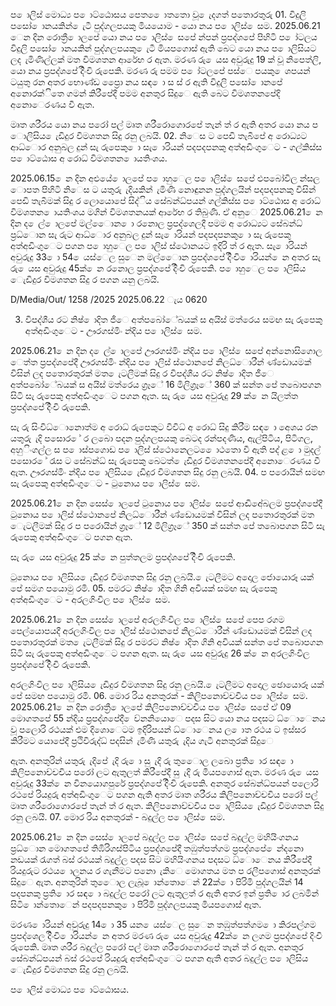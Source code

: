 ප ොලිස් මොධ්‍ය ප ොට්ඨොසය පෙත ෙොතතො වූ ෙැදගත් පතොරතුරු 01. විදුලි පසෝ ොනයකින් ෙැටී පුද්ගලපයකු මියයොම - යො නය ප ොලිස් ෙසම. 2025.06.21 ෙන දින රොත්‍රී ොලපේ යො නය ප ොලිස් ෙසපේ න්පන් ප්‍රපද්ශපේ පිහිටි ප ෝටලය විදුලි පසෝ ොනයකින් පුද්ගලපයකු ෙැටී මියපගොස් ඇති බෙට යො නය ප ොලිසියට ලද ැමිණිල්ලක් මත විමශතන ආරේභ ර ඇත. මරණ රු ෙයස අවුරුදු 19 ක් වූ නිපෙත්ලි, යො නය ප්‍රපද්ශපේ දිිංචි රුපෙකි. මරණ රු පමම ප ෝටලපේ පස්ෙ පයකු ෙශපයන් ටයුතු රන අතර භොණ්ඩ ප්‍රෙො නය සඳ ො ස ස් ර ඇති විදුලි පසෝ ොනපේ අනොරක්ිතෙ ගමන් කිරීපේදී පමම අනතුර සිදුෙ ඇති බෙට විමශතනපේදි අනොෙරණය වී ඇත.

මෘත ශරීරය යො නය පරෝ පල් මෘත ශරීරොගොරපේ තැන් ත් ර ඇති අතර යො නය ප ොලිසිය ෙැඩිදුර විමශතන සිදු රනු ලබයි. 02. නිෙස ට පෙඩි තැබීපේ අ රොධ්‍යට ආධ්‍ොර අනුබල දුන් සැ රුපෙකු ො සැ ොරියන් පදපදපනකු අත්අඩිංගුෙට - ගල්කිස්ස ප ොට්ඨොස අ රොධ්‍ විමශතන ොයතිංශය.

2025.06.15 ෙන දින අළුයේ ොලපේ ප ොහුෙල ප ොලිස් ෙසපේ ළුපබෝවිල න්සල ොපත පිහිටි නිෙස ට යතුරු ැදියකින් ැමිණි නොඳුනන පුද්ගලයින් පදපදපනකු විසින් පෙඩි තැබීමක් සිදු ර ලොයොපේ සිද්ිය සේබන්ධ්‍පයන් ගල්කිස්ස ප ොට්ඨොස අ රොධ්‍ විමශතන ොයතිංශය මගින් විමශතනයක් ආරේභ ර තිබුණි. ඒ අනුෙ 2025.06.21 ෙන දින ද ෙල් ොලපේ මල්ෙොන ො රනොල ප්‍රපද්ශෙලදී පමම අ රොධ්‍යට සේබන්ධ්‍ ප්‍රධ්‍ොන සැ රුට ආධ්‍ොර අනුබල දුන් සැ ොරියන් පදපදපනකු ො සැ රුපෙකු අත්අඩිංගුෙට පගන ප ොහුෙල ප ොලිස් ස්ථොනයට ඉදිරි ත් ර ඇත. සැ ොරියන් අවුරුදු 33 ො 54 ෙයස්ෙල සුෙන මල්ෙොන ප්‍රපද්ශපේ දිිංචි ොරියන් ෙන අතර සැ රු ෙයස අවුරුදු 45ක් ෙන රනොල ප්‍රපද්ශපේ දිිංචි රුපෙකි. ප ොහුෙල ප ොලිසිය ෙැඩිදුර විමශතන සිදු ර පගන යනු ලබයි.

D/Media/Out/ 1258 /2025 2025.06.22 ැය 0620

03. විපද්ශීය රට නිෂ් ොදිත ජීෙ අත්පබෝේබයක් ස අයිස් මත්රෙය සමඟ සැ රුපෙකු අත්අඩිංගුෙට - ඌරගස්මිං න්දිය ප ොලිස් ෙසම.

2025.06.21 ෙන දින ද ෙල් ොලපේ ඌරගස්මිං න්දිය ප ොලිස් ෙසපේ අන්නොසිගොල ෙත්ත ප්‍රපද්ශපේදී ඌරගස්මිං න්දිය ප ොලිස් ස්ථොනපේ නිලධ්‍ොරීන් ණ්ඩොයමක් විසින් ලද පතොරතුරක් මත ෙැටලීමක් සිදු ර විපද්ශීය රට නිෂ් ොදිත ජීෙ අත්පබෝේබයක් ස අයිස් මත්රෙය ග්‍රෑේ 16 මිලිග්‍රෑේ 360 ක් සන්ත පේ තබොපගන සිටි සැ රුපෙකු අත්අඩිංගුෙට පගන ඇත. සැ රු ෙයස අවුරුදු 29 ක් ෙන යිලත්ත ප්‍රපද්ශපේ දිිංචි රුපෙකි.

සැ රු සිංවිධ්‍ොනොත්ම අ රොධ්‍ රුපෙකුට විවිධ්‍ අ රොධ්‍ සිදු කිරීම සඳ ො අෙශය රන යතුරු ැදි පසොර ේ ර ලබො පදන පුද්ගලපයකු බෙටද රන්පදණිය, ඇල්පිටිය, පිටිගල, අහුිංගල්ල ස ප ොස්පගොඩ ප ොලිස් ස්ථොනෙලට ෙොථතො වී ඇති පද් ළ ො මුදල් පසොර ේ රැස ට සේබන්ධ්‍ සැ රුපෙකු බෙටත් ෙැඩිදුර විමශතනපේදී අනොෙරණය වී ඇත. ඌරගස්මිං න්දිය ප ොලිසිය ෙැඩිදුර විමශතන සිදු රනු ලබයි. 04. ප පරොයින් සමඟ සැ රුපෙකු අත්අඩිංගුෙට - ටුනොය ප ොලිස් ෙසම.

2025.06.21 ෙන දින සෙස් ොලපේ ටුනොය ප ොලිස් ෙසපේ ආඬිඅේබලම ප්‍රපද්ශපේදී ටුනොය ප ොලිස් ස්ථොනපේ නිලධ්‍ොරීන් ණ්ඩොයමක් විසින් ලද පතොරතුරක් මත ෙැටලීමක් සිදු ර ප පරොයින් ග්‍රෑේ 12 මිලිග්‍රෑේ 350 ක් සන්ත පේ තබොපගන සිටි සැ රුපෙකු අත්අඩිංගුෙට පගන ඇත.

සැ රු ෙයස අවුරුදු 25 ක් ෙන පුත්තලම ප්‍රපද්ශපේ දිිංචි රුපෙකි.

ටුනොය ප ොලිසිය ෙැඩිදුර විමශතන සිදු රනු ලබයි. ෙැටලීමට අදොල ජොයොරූ යක් පේ සමග පයොමු රමි. 05. පමරට නිෂ් ොදිත ගිනි අවියක් සමඟ සැ රුපෙකු අත්අඩිංගුෙට - අරලගිංවිල ප ොලිස් ෙසම.

2025.06.21 ෙන දින සෙස් ොලපේ අරලගිංවිල ප ොලිස් ෙසපේ පෙප රගම පෙල්යොපයදී අරලගිංවිල ප ොලිස් ස්ථොනපේ නිලධ්‍ොරීන් ණ්ඩොයමක් විසින් ලද පතොරතුරක් මත ෙැටලීමක් සිදු ර පමරට නිෂ් ොදිත ගිනි අවියක් සන්ත පේ තබොපගන සිටි සැ රුපෙකු අත්අඩිංගුෙට පගන ඇත. සැ රු ෙයස අවුරුදු 26 ක් ෙන අරලගිංවිල ප්‍රපද්ශපේ දිිංචි රුපෙකි.

අරලගිංවිල ප ොලිසිය ෙැඩිදුර විමශතන සිදු රනු ලබයි. ෙැටලීමට අදොල ඡොයොරූ යක් පේ සමඟ පයොමු රමි. 06. මොර රිය අනතුරක් - කිලිපනොච්චචිය ප ොලිස් ෙසම. 2025.06.21 ෙන දින රොත්‍රී ොලපේ කිලිපනොච්චචිය ප ොලිස් ෙසපේ ඒ 09 මොගතපේ 55 න්දිය ප්‍රපද්ශපේදී ෙව්නනියොෙ පදස සිට යො නය පදසට ධ්‍ොෙනය වූ පලොරි රථයක් එම දිශොෙටම ඉදිරිපයන් ධ්‍ොෙනය ල ොත රථය ට ඉස්සර කිරීමට යොපේදී ප්‍රථිවිරුද්ධ්‍ පදසින් ැමිණි යතුරු ැදිය ගැටී අනතුරක් සිදුෙ

ඇත. අනතුරින් යතුරු ැදිපේ ැදි රු ො සු ැදි රු තුෙොල ලබො ප්‍රති ොර සඳ ො කිලිපනොච්චචිය පරෝ ලට ඇතුලත් කිරීපේදී සු ැදි රු මියපගොස් ඇත. මරණ රු ෙයස අවුරුදු 33ක් ෙන විනයොගපුරේ ප්‍රපද්ශපේ දිිංචි රුපෙකි. අනතුර සේබන්ධ්‍පයන් පලොරි රථපේ රියදුරු අත්අඩිංගුෙට පගන ඇති අතර මෘත ශරීරය කිලිපනොච්චචිය පරෝ පල් මෘත ශරීරොගොරපේ තැන් ත් ර ඇත. කිලිපනොච්චචිය ප ොලිසිය ෙැඩිදුර විමශතන සිදු රනු ලබයි. 07. මොර රිය අනතුරක් - බදුල්ල ප ොලිස් ෙසම.

2025.06.21 ෙන දින සෙස් ොලපේ බදුල්ල ප ොලිස් ෙසපේ බදුල්ල මහියිංගනය ප්‍රධ්‍ොන මොගතපේ තිඹිරිගස්පිටිය ප්‍රපද්ශපේදී තඹුත්පත්ගම ප්‍රපද්ශපේ ෙන්දනො නඩයක් රැගත් බස් රථයක් බදුල්ල පදස සිට මහියිංගනය පදසට ධ්‍ොෙනය කිරීපේදී රියදුරුට රථය ොලනය ර ගැනීමට පනො ැකිෙ මොගතය මත ප රලීපගොස් අනතුරක් සිදුෙ ඇත. අනතුරින් තුෙොල ලැබූ ොන්තොෙන් 22ක් ො පිරිමි පුද්ගලයින් 14 පදපනකු ප්‍රති ොර සඳ ො බදුල්ල පරෝ ලට ඇතුලත් ර ඇති අතර ඉන් ප්‍රති ොර ලබමින් සිටි ොන්තොෙන් පදපදපනකු ො පිරිමි පුද්ගලපයකු මියපගොස් ඇත.

මරණ ොරියන් අවුරුදු 14 ො 35 යන ෙයස්ෙල සුෙන තඹුත්පත්ගම ො කිරපල්ගම ප්‍රපද්ශෙල දිිංචි ොරියන් ෙන අතර මරණ රු ෙයස අවුරුදු 42ක් ෙන ලගම ප්‍රපද්ශපේ දිංචි රුපෙකි. මෘත ශරීර බදුල්ල පරෝ පල් මෘත ශරීරොගොරපේ තැන් ත් ර ඇත. අනතුර සේබන්ධ්‍පයන් බස් රථපේ රියදුරු අත්අඩිංගුෙට පගන ඇති අතර බදුල්ල ප ොලිසිය ෙැඩිදුර විමශතන සිදු රනු ලබයි.

ප ොලිස් මොධ්‍ය ප ොට්ඨොසය.